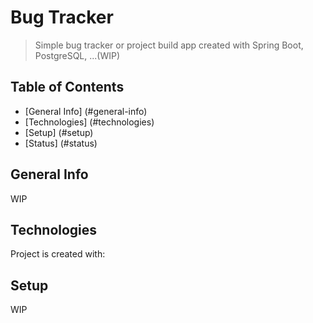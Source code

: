 # Bug Tracker

> Simple bug tracker or project build app created with Spring Boot, PostgreSQL, ...(WIP)

## Table of Contents

* [General Info] (#general-info)
* [Technologies] (#technologies)
* [Setup] (#setup)
* [Status] (#status)

## General Info

WIP

## Technologies
Project is created with:

## Setup
WIP


